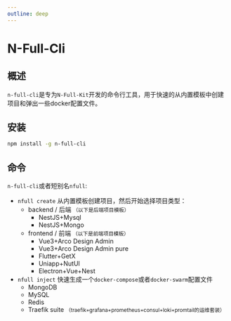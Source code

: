 ```yaml
---
outline: deep
---
```


# N-Full-Cli

## 概述
`n-full-cli`是专为`N-Full-Kit`开发的命令行工具，用于快速的从内置模板中创建项目和弹出一些docker配置文件。

## 安装
```bash
npm install -g n-full-cli
```

## 命令
`n-full-cli`或者短别名`nfull`:
  - `nfull create` 从内置模板创建项目，然后开始选择项目类型：
     - backend / 后端 <small>（以下是后端项目模板）</small> 
       - NestJS+Mysql
       - NestJS+Mongo
     - frontend / 前端 <small>（以下是前端项目模板）</small> 
       - Vue3+Arco Design Admin
       - Vue3+Arco Design Admin pure
       - Flutter+GetX
       - Uniapp+NutUI
       - Electron+Vue+Nest
  - `nfull inject` 快速生成一个`docker-compose`或者`docker-swarm`配置文件
     - MongoDB
     - MySQL
     - Redis
     - Traefik suite <small>（traefik+grafana+prometheus+consul+loki+promtail的运维套装）</small>